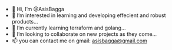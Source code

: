 - 👋 Hi, I’m @AsisBagga
- 👀 I’m interested in learning and developing effecient and robust products...
- 🌱 I’m currently learning terraform and golang...
- 💞️ I’m looking to collaborate on new projects as they come...
- 📫 you can contact me on gmail: asisbagga@gmail.com 
